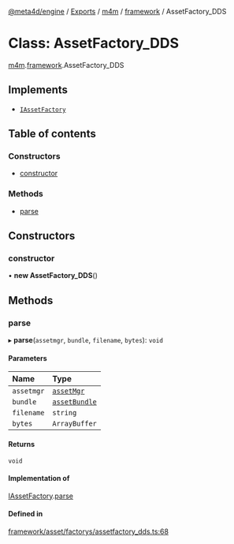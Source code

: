 [@meta4d/engine](../README.md) / [Exports](../modules.md) / [m4m](../modules/m4m.md) / [framework](../modules/m4m.framework.md) / AssetFactory\_DDS

# Class: AssetFactory\_DDS

[m4m](../modules/m4m.md).[framework](../modules/m4m.framework.md).AssetFactory_DDS

## Implements

- [`IAssetFactory`](../interfaces/m4m.framework.IAssetFactory.md)

## Table of contents

### Constructors

- [constructor](m4m.framework.AssetFactory_DDS.md#constructor)

### Methods

- [parse](m4m.framework.AssetFactory_DDS.md#parse)

## Constructors

### constructor

• **new AssetFactory_DDS**()

## Methods

### parse

▸ **parse**(`assetmgr`, `bundle`, `filename`, `bytes`): `void`

#### Parameters

| Name | Type |
| :------ | :------ |
| `assetmgr` | [`assetMgr`](m4m.framework.assetMgr.md) |
| `bundle` | [`assetBundle`](m4m.framework.assetBundle.md) |
| `filename` | `string` |
| `bytes` | `ArrayBuffer` |

#### Returns

`void`

#### Implementation of

[IAssetFactory](../interfaces/m4m.framework.IAssetFactory.md).[parse](../interfaces/m4m.framework.IAssetFactory.md#parse)

#### Defined in

[framework/asset/factorys/assetfactory_dds.ts:68](https://github.com/meta4d-me/meta4d-engine/blob/cf6bfe6/src/framework/asset/factorys/assetfactory_dds.ts#L68)
